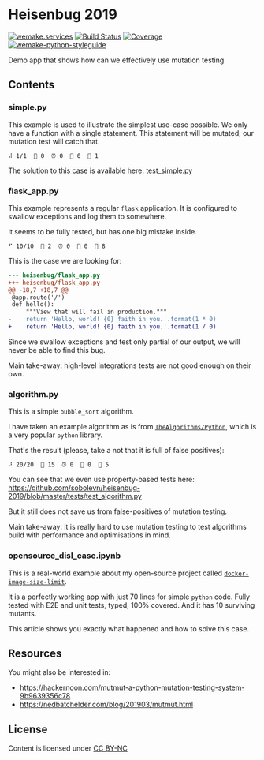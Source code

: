 # Heisenbug 2019

[![wemake.services](https://img.shields.io/badge/%20-wemake.services-green.svg?label=%20&logo=data%3Aimage%2Fpng%3Bbase64%2CiVBORw0KGgoAAAANSUhEUgAAABAAAAAQCAMAAAAoLQ9TAAAABGdBTUEAALGPC%2FxhBQAAAAFzUkdCAK7OHOkAAAAbUExURQAAAAAAAAAAAAAAAAAAAAAAAAAAAAAAAP%2F%2F%2F5TvxDIAAAAIdFJOUwAjRA8xXANAL%2Bv0SAAAADNJREFUGNNjYCAIOJjRBdBFWMkVQeGzcHAwksJnAPPZGOGAASzPzAEHEGVsLExQwE7YswCb7AFZSF3bbAAAAABJRU5ErkJggg%3D%3D)](https://wemake.services)
[![Build Status](https://travis-ci.org/sobolevn/heisenbug-2019.svg?branch=master)](https://travis-ci.org/sobolevn/heisenbug-2019)
[![Coverage](https://coveralls.io/repos/github/sobolevn/heisenbug-2019/badge.svg?branch=master)](https://coveralls.io/github/sobolevn/heisenbug-2019?branch=master)
[![wemake-python-styleguide](https://img.shields.io/badge/style-wemake-000000.svg)](https://github.com/sobolevn/heisenbug-2019)

Demo app that shows how can we effectively use mutation testing.

## Contents

### simple.py

This example is used to illustrate the simplest use-case possible.
We only have a function with a single statement.
This statement will be mutated, our mutation test will catch that.

```
⠼ 1/1  🎉 0  ⏰ 0  🤔 0  🙁 1
```

The solution to this case is available here: [test_simple.py](https://github.com/sobolevn/heisenbug-2019/blob/master/tests/test_simple.py)

### flask_app.py

This example represents a regular `flask` application.
It is configured to swallow exceptions and log them to somewhere.

It seems to be fully tested, but has one big mistake inside.

```
⠋ 10/10  🎉 2  ⏰ 0  🤔 0  🙁 8
```

This is the case we are looking for:

```diff
--- heisenbug/flask_app.py
+++ heisenbug/flask_app.py
@@ -18,7 +18,7 @@
 @app.route('/')
 def hello():
     """View that will fail in production."""
-    return 'Hello, world! {0} faith in you.'.format(1 * 0)
+    return 'Hello, world! {0} faith in you.'.format(1 / 0)
```

Since we swallow exceptions and test only partial of our output,
we will never be able to find this bug.

Main take-away: high-level integrations tests are not good enough on their own.

### algorithm.py

This is a simple `bubble_sort` algorithm.

I have taken an example algorithm as is from [`TheAlgorithms/Python`](https://github.com/TheAlgorithms/Python/blob/master/sorts/bubble_sort.py),
which is a very popular `python` library.

That's the result (please, take a not that it is full of false positives):

```
⠼ 20/20  🎉 15  ⏰ 0  🤔 0  🙁 5
```

You can see that we even use property-based tests here: https://github.com/sobolevn/heisenbug-2019/blob/master/tests/test_algorithm.py

But it still does not save us from false-positives of mutation testing.

Main take-away: it is really hard to use mutation testing
to test algorithms build with performance and optimisations in mind.

### opensource_disl_case.ipynb

This is a real-world example about
my open-source project called [`docker-image-size-limit`](https://github.com/wemake-services/docker-image-size-limit).

It is a perfectly working app with just 70 lines for simple `python` code.
Fully tested with E2E and unit tests, typed, 100% covered.
And it has 10 surviving mutants.

This article shows you exactly what happened and how to solve this case.


## Resources

You might also be interested in:

- https://hackernoon.com/mutmut-a-python-mutation-testing-system-9b9639356c78
- https://nedbatchelder.com/blog/201903/mutmut.html


## License

Content is licensed under [CC BY-NC](https://creativecommons.org/licenses/by-nc/4.0/)
